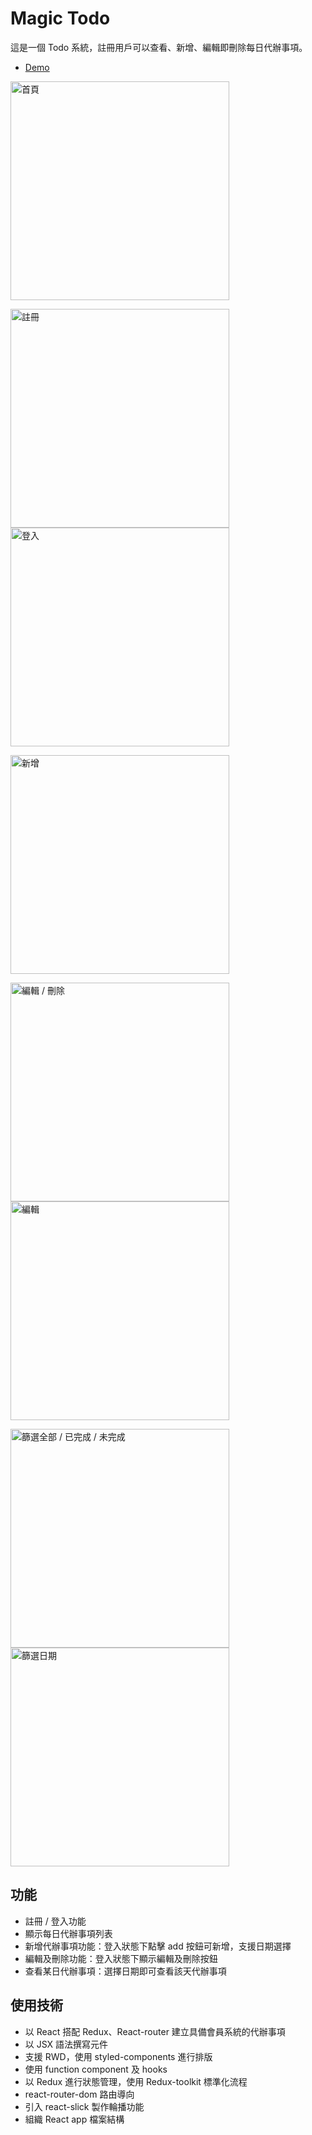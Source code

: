 # Magic Todo

這是一個 Todo 系統，註冊用戶可以查看、新增、編輯即刪除每日代辦事項。

- [Demo](https://angelina524.github.io/Magic-Todo/#/)

<img width="350" alt="首頁" src="https://i.imgur.com/7GYmgAS.png">

<img width="350" alt="註冊" src="https://i.imgur.com/4XFbIe8.png"> <img width="350" alt="登入" src="https://i.imgur.com/3Dw6iln.png">

<img width="350" alt="新增" src="https://i.imgur.com/bL1vgMC.png">

<img width="350" alt="編輯 / 刪除" src="https://i.imgur.com/SNJgoeK.png"> <img width="350" alt="編輯" src="https://i.imgur.com/lshTCX1.png">

<img width="350" alt="篩選全部 / 已完成 / 未完成" src="https://i.imgur.com/MmFaZYL.png"> <img width="350" alt="篩選日期" src="https://i.imgur.com/GyZq3xc.png">

## 功能
- 註冊 / 登入功能
- 顯示每日代辦事項列表
- 新增代辦事項功能：登入狀態下點擊 add 按鈕可新增，支援日期選擇
- 編輯及刪除功能：登入狀態下顯示編輯及刪除按鈕
- 查看某日代辦事項：選擇日期即可查看該天代辦事項

## 使用技術
- 以 React 搭配 Redux、React-router 建立具備會員系統的代辦事項
- 以 JSX 語法撰寫元件
- 支援 RWD，使用 styled-components 進行排版
- 使用 function component 及 hooks
- 以 Redux 進行狀態管理，使用 Redux-toolkit 標準化流程
- react-router-dom 路由導向
- 引入 react-slick 製作輪播功能
- 組織 React app 檔案結構
